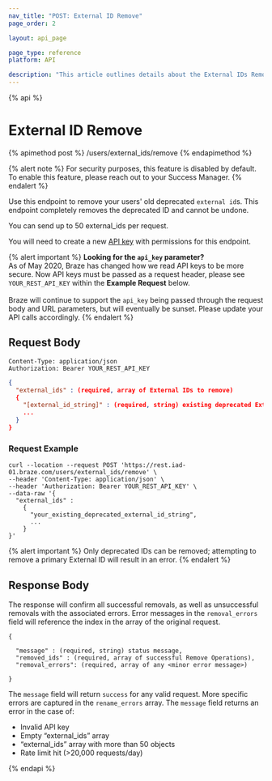 ```yaml
---
nav_title: "POST: External ID Remove"
page_order: 2

layout: api_page

page_type: reference
platform: API

description: "This article outlines details about the External IDs Remove endpoint."
---
```

{% api %}
# External ID Remove
{% apimethod post %}
/users/external_ids/remove
{% endapimethod %}

{% alert note %}
For security purposes, this feature is disabled by default. To enable this feature, please reach out to your Success Manager.
{% endalert %}

Use this endpoint to remove your users' old deprecated `external id`s. This endpoint completely removes the deprecated ID and cannot be undone.

You can send up to 50 external_ids per request.

You will need to create a new [API key]({{site.baseurl}}/api/api_key/) with permissions for this endpoint.

{% alert important %}
__Looking for the `api_key` parameter?__<br>As of May 2020, Braze has changed how we read API keys to be more secure. Now API keys must be passed as a request header, please see `YOUR_REST_API_KEY` within the __Example Request__ below.<br><br>Braze will continue to support the `api_key` being passed through the request body and URL parameters, but will eventually be sunset. Please update your API calls accordingly.
{% endalert %}

## Request Body

```
Content-Type: application/json
Authorization: Bearer YOUR_REST_API_KEY
```

```json
{
  "external_ids" : (required, array of External IDs to remove)
  {
    "[external_id_string]" : (required, string) existing deprecated External ID for the user
    ...
  }
}
```

### Request Example
```
curl --location --request POST 'https://rest.iad-01.braze.com/users/external_ids/remove' \
--header 'Content-Type: application/json' \
--header 'Authorization: Bearer YOUR_REST_API_KEY' \
--data-raw '{
  "external_ids" : 
    {
      "your_existing_deprecated_external_id_string",
      ...
    }
}'
```
{% alert important %}
Only deprecated IDs can be removed; attempting to remove a primary External ID will result in an error.
{% endalert %}

## Response Body
The response will confirm all successful removals, as well as unsuccessful removals with the associated errors. Error messages in the `removal_errors` field will reference the index in the array of the original request.

```
{

  "message" : (required, string) status message,
  "removed_ids" : (required, array of successful Remove Operations),
  "removal_errors": (required, array of any <minor error message>)

}
```

The `message` field will return `success` for any valid request. More specific errors are captured in the `rename_errors` array. The `message` field returns an error in the case of:
- Invalid API key
- Empty “external_ids” array
- “external_ids” array with more than 50 objects
- Rate limit hit (>20,000 requests/day)

{% endapi %}

[1]: {{site.baseurl}}/api/endpoints/user_data/external_id_migration/post_external_ids_remove/
